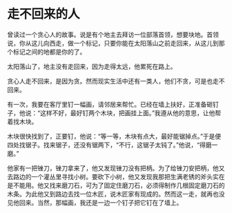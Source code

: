 # 走不回来的人

曾读过一个贪心人的故事。说是有个地主去拜访一位部落首领，想要块地。首领说，你从这儿向西走，做一个标记，只要你能在太阳落山之前走回来，从这儿到那个标记之间的地都是你的了。 

太阳落山了，地主没有走回来，因为走得太远，他累死在路上。 

贪心人走不回来，是因为贪。然而现实生活中还有一类人，他们不贪，可是也走不回来。 

有一次，我要在客厅里钉一幅画，请邻居来帮忙。已经在墙上扶好，正准备砸钉子，他说：“这样不好，最好钉两个木块，把画挂上面。”我遵从他的意思，让他帮着找木块。 

木块很快找到了，正要钉，他说：“等一等，木块有点大，最好能锯掉点。”于是便四处找锯子。找来锯子，还没有锯两下，“不行，这锯子太钝了。”他说，“得磨一磨。” 

他家有一把锉刀，锉刀拿来了，他又发现锉刀没有把柄。为了给锉刀安把柄，他又去路边的一个灌丛里寻找小树。要砍下小树，他又发现我那把生满老锈的斧头实在是不能用。他又找来磨刀石，可为了固定住磨刀石，必须得制作几根固定磨刀石的木条。为此他又到路边去找一位木匠，说木匠家有现成的。然而这一走，就再也没见他回来。当然，那幅画，我还是一边一个钉子把它钉在了墙上。
 